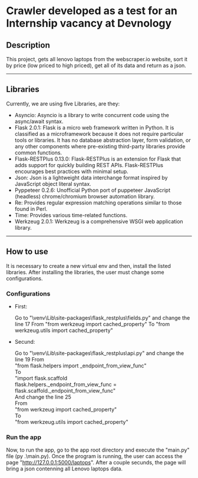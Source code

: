 Crawler developed as a test for an Internship vacancy at Devnology
==================================================================

## Description

This project, gets all lenovo laptops from the webscraper.io website, sort it by price (low priced to high priced), get all of its data and return as a json.

---

## Libraries

Currently, we are using five Libraries, are they:

* Asyncio:
	Asyncio is a library to write concurrent code using the async/await syntax.
* Flask 2.0.1:
    Flask is a micro web framework written in Python. It is classified as a microframework because it does not require particular tools or libraries. It has no database abstraction layer, form validation, or any other components where pre-existing third-party libraries provide common functions.
* Flask-RESTPlus 0.13.0:
    Flask-RESTPlus is an extension for Flask that adds support for quickly building REST APIs. Flask-RESTPlus encourages best practices with minimal setup. 
* Json:
	Json is a lightweight data interchange format inspired by JavaScript object literal syntax.
* Pyppeteer 0.2.6:
	Unofficial Python port of puppeteer JavaScript (headless) chrome/chromium browser automation library.
* Re:
	Provides regular expression matching operations similar to those found in Perl.
* Time:
	Provides various time-related functions.
* Werkzeug 2.0.1:
    Werkzeug is a comprehensive WSGI web application library.

---

## How to use

It is necessary to create a new virtual env and then, install the listed libraries. After installing the libraries, the user must change some configurations.

### Configurations

* First:

    Go to "\venv\Lib\site-packages\flask_restplus\fields.py" and change the line 17 
    From
        "from werkzeug import cached_property"
    To
        "from werkzeug.utils import cached_property"

* Secund:    

    Go to "\venv\Lib\site-packages\flask_restplus\api.py" and change the line 19
    From  
        "from flask.helpers import _endpoint_from_view_func"  
    To  
        "import flask.scaffold  
        flask.helpers._endpoint_from_view_func = flask.scaffold._endpoint_from_view_func"    
    And change the line 25  
    From  
        "from werkzeug import cached_property"  
    To  
        "from werkzeug.utils import cached_property"    

### Run the app
Now, to run the app, go to the app root directory and execute the "main.py" file (py .\main.py).
Once the program is running, the user can access the page "http://127.0.0.1:5000/laptops". After a couple secunds, the page will bring a json contenning all Lenovo laptops data.